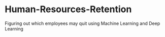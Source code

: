 # Human-Resources-Retention
Figuring out which employees may quit using Machine Learning and Deep Learning

